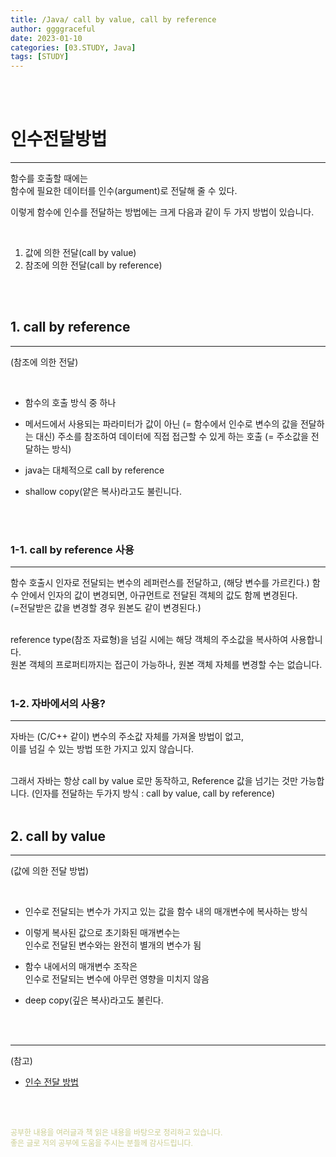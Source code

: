 ```yaml
---
title: /Java/ call by value, call by reference
author: ggggraceful
date: 2023-01-10
categories: [03.STUDY, Java]
tags: [STUDY]
---
```


<br/>
<br/>

# 인수전달방법

---

함수를 호출할 때에는  
함수에 필요한 데이터를 인수(argument)로 전달해 줄 수 있다.  

이렇게 함수에 인수를 전달하는 방법에는 크게 다음과 같이 두 가지 방법이 있습니다.

<br/>

1. 값에 의한 전달(call by value)  
2. 참조에 의한 전달(call by reference)

<br/>
<br/>

## 1. call by reference 

---

(참조에 의한 전달)

<br/>

- 함수의 호출 방식 중 하나
- 메서드에서 사용되는 파라미터가 값이 아닌 (= 함수에서 인수로 변수의 값을 전달하는 대신)
  주소를 참조하여 데이터에 직접 접근할 수 있게 하는 호출 (= 주소값을 전달하는 방식)

- java는 대체적으로 call by reference
- shallow copy(얕은 복사)라고도 불린니다.

<br/>
<br/>

### 1-1. call by reference 사용

---

함수 호출시 인자로 전달되는 변수의 레퍼런스를 전달하고, (해당 변수를 가르킨다.)
함수 안에서 인자의 값이 변경되면,
아규먼트로 전달된 객체의 값도 함께 변경된다.  
(=전달받은 값을 변경할 경우 원본도 같이 변경된다.)

<br/>
reference type(참조 자료형)을 넘길 시에는    
해당 객체의 주소값을 복사하여 사용합니다.  

<br/>
원본 객체의  프로퍼티까지는 접근이 가능하나, 원본 객체 자체를 변경할 수는 없습니다.

<br/>
<br/>

### 1-2. 자바에서의 사용?

---

️자바는 (C/C++ 같이) 변수의 주소값 자체를 가져올 방법이 없고,  
이를 넘길 수 있는 방법 또한 가지고 있지 않습니다.    

<br/>
그래서 자바는 항상 call by value 로만 동작하고, Reference 값을 넘기는 것만 가능합니다.  
(인자를 전달하는 두가지 방식 : call by value, call by reference)

<br/>
<br/>

## 2. call by value

---
(값에 의한 전달 방법)

<br/>

- 인수로 전달되는 변수가 가지고 있는 값을 함수 내의 매개변수에 복사하는 방식
- 이렇게 복사된 값으로 초기화된 매개변수는  
  인수로 전달된 변수와는 완전히 별개의 변수가 됨
- 함수 내에서의 매개변수 조작은  
  인수로 전달되는 변수에 아무런 영향을 미치지 않음

- deep copy(깊은 복사)라고도 불린다. 

<br/>
<br/>

---

(참고)

- [인수 전달 방법](http://www.tcpschool.com/c/c_pointer_callBy)

<br/>
<br/>

<span style="font-size: 12px; color:  #cbce91"> 공부한 내용을 여러글과 책 읽은 내용을 바탕으로 정리하고 있습니다.</span>  
<span style="font-size: 12px; color:  #cbce91"> 좋은 글로 저의 공부에 도움을 주시는 분들께 감사드립니다. </span>

<!--

❤️면접예상질문 ❤️
- Call by reference란 무엇이고 보통 어떻게 쓰이나요?

-->
